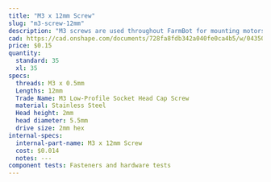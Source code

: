 ```yaml
---
title: "M3 x 12mm Screw"
slug: "m3-screw-12mm"
description: "M3 screws are used throughout FarmBot for mounting motors and other small electronic components on the tools."
cad: https://cad.onshape.com/documents/728fa8fdb342a040fe0ca4b5/w/0435033a7c78b02e71d0f721/e/d248fc4d1c8aaab592008da3?configuration=List_C4KEi4OG2YD23l%3D_12mm&renderMode=0&uiState=6255c59f46b4a5023f0a81e3
price: $0.15
quantity:
  standard: 35
  xl: 35
specs:
  threads: M3 x 0.5mm
  Lengths: 12mm
  Trade Name: M3 Low-Profile Socket Head Cap Screw
  material: Stainless Steel
  Head height: 2mm
  head diameter: 5.5mm
  drive size: 2mm hex
internal-specs:
  internal-part-name: M3 x 12mm Screw
  cost: $0.014
  notes: ---
component tests: Fasteners and hardware tests
---
```

